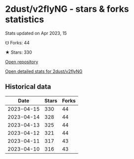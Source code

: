 # 2dust/v2flyNG - stars & forks statistics

Stats updated on Apr 2023, 15

☋ Forks: 44

★ Stars: 330

[Open repository](https://github.com/2dust/v2flyNG)

[Open detailed stats for 2dust/v2flyNG](https://reviewgithub.com/rep/2dust/v2flyNG)

## Historical data
| Date | Stars | Forks |
|------|-------|-------|
| 2023-04-15 | 330 | 44 | 
| 2023-04-14 | 328 | 44 | 
| 2023-04-13 | 325 | 44 | 
| 2023-04-12 | 321 | 44 | 
| 2023-04-11 | 317 | 43 | 
| 2023-04-10 | 316 | 43 | 

